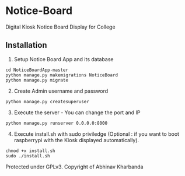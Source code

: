 # Notice-Board
Digital Kiosk Notice Board Display for College

## Installation

1. Setup Notice Board App and its database

```
cd NoticeBoardApp-master
python manage.py makemigrations NoticeBoard
python manage.py migrate
```

2. Create Admin username and password

```
python manage.py createsuperuser
```
3. Execute the server - You can change the port and IP

```
python manage.py runserver 0.0.0.0:8000
```` 
4. Execute install.sh with sudo priviledge (Optional :  if you want to boot raspberrypi with the Kiosk displayed automatically).

```
chmod +x install.sh
sudo ./install.sh
```


Protected under GPLv3. Copyright of Abhinav Kharbanda 
